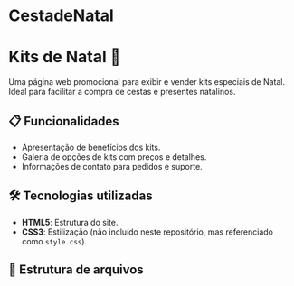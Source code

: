# CestadeNatal
# Kits de Natal 🎄

Uma página web promocional para exibir e vender kits especiais de Natal. Ideal para facilitar a compra de cestas e presentes natalinos.

## 📋 Funcionalidades

- Apresentação de benefícios dos kits.
- Galeria de opções de kits com preços e detalhes.
- Informações de contato para pedidos e suporte.

## 🛠️ Tecnologias utilizadas

- **HTML5**: Estrutura do site.
- **CSS3**: Estilização (não incluído neste repositório, mas referenciado como `style.css`).

## 📂 Estrutura de arquivos


